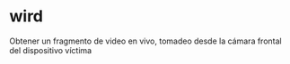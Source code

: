 # wird
Obtener un fragmento de video en vivo, tomadeo desde la cámara frontal del dispositivo víctima

